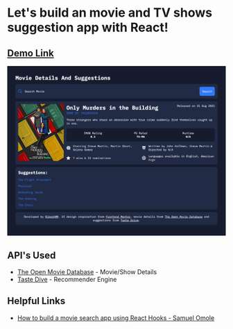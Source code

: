 # Let's build an movie and TV shows suggestion app with React!

## [Demo Link](https://react-movie-suggestion.herokuapp.com/)

![Screen Shot of Application](screenshots/screencapture-react-movie-suggestion-herokuapp.png)

## API's Used
- [The Open Movie Database](http://omdbapi.com) - Movie/Show Details
- [Taste Dive](http://tastedive.com) - Recommender Engine 

## Helpful Links
- [How to build a movie search app using React Hooks - Samuel Omole](https://www.freecodecamp.org/news/how-to-build-a-movie-search-app-using-react-hooks-24eb72ddfaf7/)